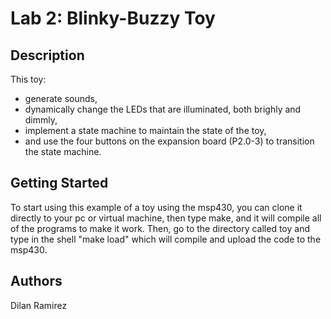 # Lab 2: Blinky-Buzzy Toy

## Description
This toy:

* generate sounds,
* dynamically change the LEDs that are illuminated, both brighly and dimmly,
* implement a state machine to maintain the state of the toy,
* and use the four buttons on the expansion board (P2.0-3) to transition the
  state machine.

## Getting Started
To start using this example of a toy using the msp430, you can clone it
directly to your pc or virtual machine, then type make, and it will compile
all of the programs to make it work. Then, go to the directory called toy and
type in the shell "make load" which will compile and upload the code to the
msp430.

## Authors
Dilan Ramirez
